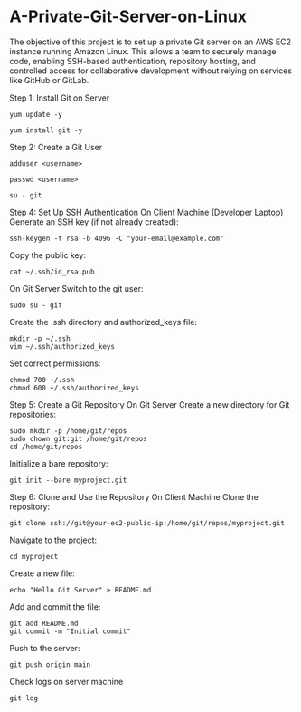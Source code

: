 # A-Private-Git-Server-on-Linux

The objective of this project is to set up a private Git server on an AWS EC2 instance running Amazon Linux. This allows a team to securely manage code, enabling SSH-based authentication, repository hosting, and controlled access for collaborative development without relying on services like GitHub or GitLab.

Step 1: Install Git on Server

```ssh
yum update -y
```

```ssh
yum install git -y
```

Step 2: Create a Git User

```ssh
adduser <username>
```

```ssh
passwd <username>
```

```ssh
su - git
```

Step 4: Set Up SSH Authentication
On Client Machine (Developer Laptop)
Generate an SSH key (if not already created):
```ssh
ssh-keygen -t rsa -b 4096 -C "your-email@example.com"
```

Copy the public key:
```ssh
cat ~/.ssh/id_rsa.pub
```

On Git Server
Switch to the git user:
```ssh
sudo su - git
```

Create the .ssh directory and authorized_keys file:
```ssh
mkdir -p ~/.ssh
vim ~/.ssh/authorized_keys
```

Set correct permissions:
```ssh
chmod 700 ~/.ssh
chmod 600 ~/.ssh/authorized_keys
```

Step 5: Create a Git Repository
On Git Server
Create a new directory for Git repositories:
```ssh
sudo mkdir -p /home/git/repos
sudo chown git:git /home/git/repos
cd /home/git/repos
```

Initialize a bare repository:
```ssh
git init --bare myproject.git
```


Step 6: Clone and Use the Repository
On Client Machine
Clone the repository:
```ssh
git clone ssh://git@your-ec2-public-ip:/home/git/repos/myproject.git
```

Navigate to the project:
```ssh
cd myproject
```

Create a new file:
```ssh
echo "Hello Git Server" > README.md
```

Add and commit the file:
```ssh
git add README.md
git commit -m "Initial commit"
```

Push to the server:
```ssh
git push origin main
```

Check logs on server machine
```ssh
git log
```


